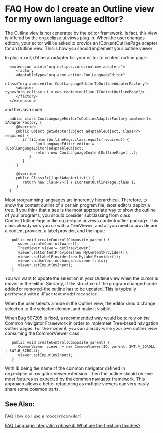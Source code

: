 FAQ How do I create an Outline view for my own language editor?
===============================================================

The Outline view is not generated by the editor framework. In fact, this view is offered by the org.eclipse.ui.views plug-in. When the user changes editors, your editor will be asked to provide an IContentOutlinePage adapter for an Outline view. This is how you should implement your outline viewer:

In plugin.xml, define an adapter for your editor to content outline page:

      <extension point="org.eclipse.core.runtime.adapters">
         <factory
         adaptableType="org.acme.editor.CoolLanguageEditor"
         class="org.acme.editor.CoolLanguageEditorToOutlineAdapterFactory">
         <adapter type="org.eclipse.ui.views.contentoutline.IContentOutlinePage"/>
         </factory>
      </extension>

  
and the Java code

      public class CoolLanguageEditorToOutlineAdapterFactory implements IAdapterFactory {
         @Override
         public Object getAdapter(Object adaptableObject, Class<?> required) {
            if (IContentOutlinePage.class.equals(required)) {
                  CoolLanguageEditor editor = (CoolLanguageEditor)adaptableObject;
                  return new CoolLanguageContentOutlinePage(...);
               }
            }
         }
       
         @Override
         public Class<?>[] getAdapterList() {
            return new Class<?>[] { IContentOutlinePage.class };
         }
      }

  
Most programming languages are inherently hierarchical. Therefore, to show the content outline of a certain program file, most editors deploy a tree. If you think that a tree is the most appropriate way to show the outline of your programs, you should consider subclassing from class ContentOutlinePage in the org.eclipse.ui.views.contentoutline package. This class already sets you up with a TreeViewer, and all you need to provide are a content provider, a label provider, and the input:

 

       public void createControl(Composite parent) {
          super.createControl(parent);
          TreeViewer viewer= getTreeViewer();
          viewer.setContentProvider(new MyContentProvider());
          viewer.setLabelProvider(new MyLabelProvider());
          viewer.addSelectionChangedListener(this);
          viewer.setInput(myInput);
       }

You will want to update the selection in your Outline view when the cursor is moved in the editor. Similarly, if the structure of the program changed-code added or removed-the outline has to be updated. This is typically performed with a JFace text model reconciler.

When the user selects a node in the Outline view, the editor should change selection to the selected element and make it visible.

  
When [Bug 507205](https://bugs.eclipse.org/bugs/show_bug.cgi?id=507205) is fixed, a recommended way would be to rely on the Common Navigator Framework in order to implement Tree-based navigation outline pages. For the moment, you can already write your own outline view consuming the CommonViewer class.

 

       public void createControl(Composite parent) {
          CommonViewer viewer = new CommonViewer(ID, parent, SWT.V_SCROLL | SWT.H_SCROLL);
          viewer.setInput(myInput);
       }

With ID being the name of the common navigator defined in org.eclipse.ui.navigator.viewer extension. Then the outline should receive most features as expected by the common navigator framework. This approach allows a better refactoring as multiple viewers can very easily share some common parts.

See Also:
---------

[FAQ How do I use a model reconciler?](./FAQ_How_do_I_use_a_model_reconciler.md "FAQ How do I use a model reconciler?")

[FAQ Language integration phase 4: What are the finishing touches?](./FAQ_Language_integration_phase_4:_What_are_the_finishing_touches.md "FAQ Language integration phase 4: What are the finishing touches?")

